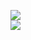 [![](https://img.shields.io/badge/Made%20With-Github%20Spray-lightgrey.svg?style=for-the-badge&logo=github)](https://github.com/Annihil/github-spray#456)  
[![](https://i.imgur.com/2DrTn0Z.gif)](https://github.com/Annihil/github-spray)